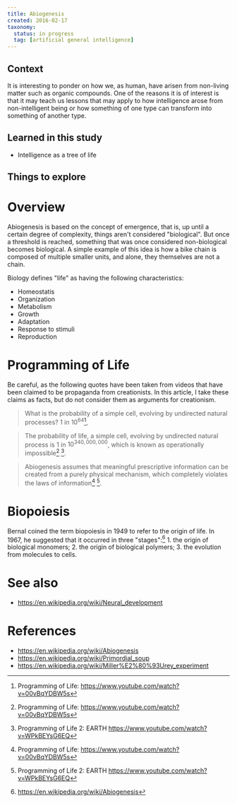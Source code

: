 ```yaml
---
title: Abiogenesis
created: 2016-02-17
taxonomy:
  status: in progress
  tag: [artificial general intelligence]
---
```


## Context
It is interesting to ponder on how we, as human, have arisen from non-living matter such as organic compounds. One of the reasons it is of interest is that it may teach us lessons that may apply to how intelligence arose from non-intelligent being or how something of one type can transform into something of another type.

## Learned in this study
* Intelligence as a tree of life

## Things to explore

# Overview
Abiogenesis is based on the concept of emergence, that is, up until a certain degree of complexity, things aren't considered "biological". But once a threshold is reached, something that was once considered non-biological becomes biological. A simple example of this idea is how a bike chain is composed of multiple smaller units, and alone, they themselves are not a chain.

Biology defines "life" as having the following characteristics:
* Homeostatis
* Organization
* Metabolism
* Growth
* Adaptation
* Response to stimuli
* Reproduction

# Programming of Life
Be careful, as the following quotes have been taken from videos that have been claimed to be propaganda from creationists. In this article, I take these claims as facts, but do not consider them as arguments for creationism.

> What is the probability of a simple cell, evolving by undirected natural processes? $1$ in $10^{64}$[^1],

> The probability of life, a simple cell, evolving by undirected natural process is $1$ in $10^{340,000,000}$, which is known as operationally impossible[^1] [^2].

> Abiogenesis assumes that meaningful prescriptive information can be created from a purely physical mechanism, which completely violates the laws of information[^1] [^2].

# Biopoiesis
Bernal coined the term biopoiesis in 1949 to refer to the origin of life. In 1967, he suggested that it occurred in three "stages":[^3]
	1. the origin of biological monomers;
	2. the origin of biological polymers;
	3. the evolution from molecules to cells.

# See also
* https://en.wikipedia.org/wiki/Neural_development

# References
[^1]: Programming of Life: https://www.youtube.com/watch?v=00vBqYDBW5s
[^2]: Programming of Life 2: EARTH https://www.youtube.com/watch?v=WPkBEYsG6EQ
[^3]: https://en.wikipedia.org/wiki/Abiogenesis

* https://en.wikipedia.org/wiki/Abiogenesis
* https://en.wikipedia.org/wiki/Primordial_soup
* https://en.wikipedia.org/wiki/Miller%E2%80%93Urey_experiment
